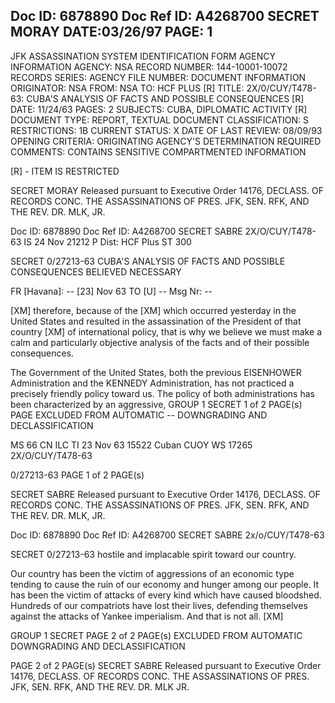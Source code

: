 Doc ID: 6878890 Doc Ref ID: A4268700 SECRET MORAY DATE:03/26/97
PAGE: 1
---
JFK ASSASSINATION SYSTEM
IDENTIFICATION FORM
AGENCY INFORMATION
AGENCY: NSA
RECORD NUMBER: 144-10001-10072
RECORDS SERIES:
AGENCY FILE NUMBER:
DOCUMENT INFORMATION
ORIGINATOR: NSA
FROM: NSA
TO: HCF PLUS [R]
TITLE:
2X/0/CUY/T478-63: CUBA'S ANALYSIS OF FACTS AND POSSIBLE CONSEQUENCES [R]
DATE: 11/24/63
PAGES: 2
SUBJECTS:
CUBA, DIPLOMATIC ACTIVITY [R]
DOCUMENT TYPE: REPORT, TEXTUAL DOCUMENT
CLASSIFICATION: S
RESTRICTIONS: 1B
CURRENT STATUS: X
DATE OF LAST REVIEW: 08/09/93
OPENING CRITERIA:
ORIGINATING AGENCY'S DETERMINATION REQUIRED
COMMENTS:
CONTAINS SENSITIVE COMPARTMENTED INFORMATION

[R] - ITEM IS RESTRICTED

SECRET MORAY
Released pursuant to Executive Order 14176, DECLASS. OF RECORDS CONC. THE ASSASSINATIONS OF PRES. JFK, SEN.
RFK, AND THE REV. DR. MLK, JR.

Doc ID: 6878890 Doc Ref ID: A4268700
SECRET SABRE
2X/O/CUY/T478-63
IS 24 Nov 21212 P
Dist: HCF Plus
ST 300

SECRET 0/27213-63
CUBA'S ANALYSIS OF FACTS AND POSSIBLE CONSEQUENCES BELIEVED
NECESSARY

FR [Havana]: -- [23] Nov 63
TO [U] --
Msg Nr: --

[XM] therefore, because of the [XM] which occurred
yesterday in the United States and resulted in the assassination
of the President of that country [XM] of international policy,
that is why we believe we must make a calm and particularly
objective analysis of the facts and of their possible consequences.

The Government of the United States, both the previous
EISENHOWER Administration and the KENNEDY Administration, has not
practiced a precisely friendly policy toward us. The policy
of both administrations has been characterized by an aggressive,
GROUP 1 SECRET 1 of 2 PAGE(s)
PAGE
EXCLUDED FROM AUTOMATIC --
DOWNGRADING AND DECLASSIFICATION

MS 66 CN ILC TI 23 Nov 63 15522
Cuban CUOY WS 17265 2X/O/CUY/T478-63

0/27213-63
PAGE 1 of 2 PAGE(s)

SECRET SABRE
Released pursuant to Executive Order 14176, DECLASS. OF RECORDS CONC. THE ASSASSINATIONS OF PRES. JFK, SEN.
RFK, AND THE REV. DR. MLK, JR.

Doc ID: 6878890 Doc Ref ID: A4268700
SECRET SABRE
2x/o/CUY/T478-63

SECRET 0/27213-63
hostile and implacable spirit toward our country.

Our country has been the victim of aggressions of an
economic type tending to cause the ruin of our economy and
hunger among our people. It has been the victim of attacks
of every kind which have caused bloodshed. Hundreds of our
compatriots have lost their lives, defending themselves against
the attacks of Yankee imperialism. And that is not all. [XM]

GROUP 1 SECRET PAGE 2 of 2 PAGE(s)
EXCLUDED FROM AUTOMATIC
DOWNGRADING AND DECLASSIFICATION

PAGE 2 of 2 PAGE(s)
SECRET SABRE
Released pursuant to Executive Order 14176, DECLASS. OF RECORDS CONC. THE ASSASSINATIONS OF PRES. JFK, SEN.
RFK, AND THE REV. DR. MLK JR.
